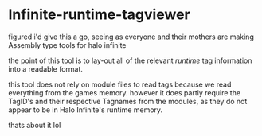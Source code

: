 # Infinite-runtime-tagviewer

figured i'd give this a go, seeing as everyone and their mothers are making Assembly type tools for halo infinite

the point of this tool is to lay-out all of the relevant *runtime* tag information into a readable format.

this tool does not rely on module files to read tags because we read everything from the games memory.
however it does partly require the TagID's and their respective Tagnames from the modules, as they do not appear to be in Halo Infinite's runtime memory.

thats about it lol
